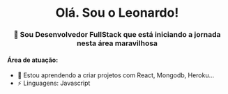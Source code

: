 <h1 align="center"> Olá. Sou o Leonardo! </h1>
<h3 align="center">🚀 Sou Desenvolvedor FullStack que está iniciando a jornada nesta área maravilhosa </h3>

#### Área de atuação:
- 🌱 Estou aprendendo a criar projetos com React,  Mongodb, Heroku...
- ⚡ Linguagens: Javascript

<!--
**leokattah/leokattah** is a ✨ _special_ ✨ repository because its `README.md` (this file) appears on your GitHub profile.

Here are some ideas to get you started:

- 🔭 I’m currently working on ...
- 🌱 I’m currently learning ...
- 👯 I’m looking to collaborate on ...
- 🤔 I’m looking for help with ...
- 💬 Ask me about ...
- 📫 How to reach me: ...
- 😄 Pronouns: ...
- ⚡ Fun fact: ...
-->

